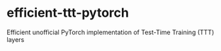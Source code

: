 # efficient-ttt-pytorch
Efficient unofficial PyTorch implementation of Test-Time Training (TTT) layers
